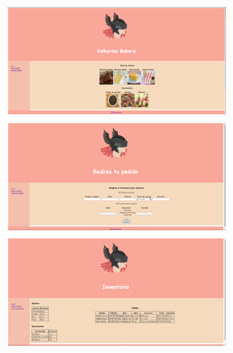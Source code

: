 ![alt text](https://github.com/Mike-TyRed/LaunchX/blob/main/FrontEnd/02%20-%20HTML/img/01main.PNG "1")
 
![alt text](https://github.com/Mike-TyRed/LaunchX/blob/main/FrontEnd/02%20-%20HTML/img/02form.PNG "2")
  
![alt text](https://github.com/Mike-TyRed/LaunchX/blob/main/FrontEnd/02%20-%20HTML/img/03pastelero.PNG "3")
    
